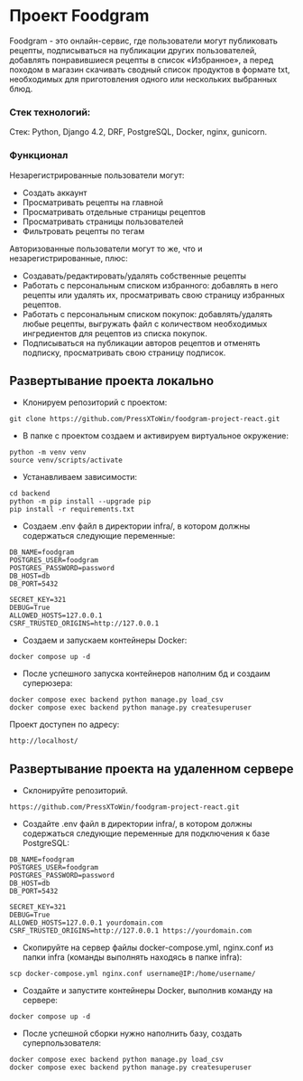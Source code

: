 # Проект Foodgram
Foodgram - это онлайн-сервис, где пользователи могут публиковать рецепты, подписываться на публикации других пользователей, добавлять понравившиеся рецепты в список «Избранное», а перед походом в магазин скачивать сводный список продуктов в формате txt, необходимых для приготовления одного или нескольких выбранных блюд.  
### Стек технологий:
Стек: Python, Django 4.2, DRF, PostgreSQL, Docker, nginx, gunicorn.

### Функционал
Незарегистрированные пользователи могут:
- Создать аккаунт
- Просматривать рецепты на главной
- Просматривать отдельные страницы рецептов
- Просматривать страницы пользователей
- Фильтровать рецепты по тегам

Авторизованные пользователи могут то же, что и незарегистрированные, плюс:

- Создавать/редактировать/удалять собственные рецепты
- Работать с персональным списком избранного: добавлять в него рецепты или удалять их, просматривать свою страницу избранных рецептов.
- Работать с персональным списком покупок: добавлять/удалять любые рецепты, выгружать файл с количеством необходимых ингредиентов для рецептов из списка покупок.
- Подписываться на публикации авторов рецептов и отменять подписку, просматривать свою страницу подписок.

## Развертывание проекта локально
-  Клонируем репозиторий с проектом:
```
git clone https://github.com/PressXToWin/foodgram-project-react.git
```
-  В папке с проектом создаем и активируем виртуальное окружение:
```
python -m venv venv
source venv/scripts/activate
```
-  Устанавливаем зависимости:
```
cd backend
python -m pip install --upgrade pip
pip install -r requirements.txt
```
-  Создаем .env файл в директории infra/, в котором должны содержаться следующие переменные:
```
DB_NAME=foodgram
POSTGRES_USER=foodgram
POSTGRES_PASSWORD=password
DB_HOST=db
DB_PORT=5432

SECRET_KEY=321
DEBUG=True
ALLOWED_HOSTS=127.0.0.1
CSRF_TRUSTED_ORIGINS=http://127.0.0.1

```
-  Создаем и запускаем контейнеры Docker:
```
docker compose up -d
```

-  После успешного запуска контейнеров наполним бд и создаим суперюзера:
```
docker compose exec backend python manage.py load_csv
docker compose exec backend python manage.py createsuperuser
```
Проект доступен по адресу:
```
http://localhost/
```

## Развертывание проекта на удаленном сервере
 - Склонируйте репозиторий. 
```
https://github.com/PressXToWin/foodgram-project-react.git
```
 - Создайте .env файл в директории infra/, в котором должны содержаться следующие переменные для подключения к базе PostgreSQL:
```
DB_NAME=foodgram
POSTGRES_USER=foodgram
POSTGRES_PASSWORD=password
DB_HOST=db
DB_PORT=5432

SECRET_KEY=321
DEBUG=True
ALLOWED_HOSTS=127.0.0.1 yourdomain.com
CSRF_TRUSTED_ORIGINS=http://127.0.0.1 https://yourdomain.com
```
 - Скопируйте на сервер файлы docker-compose.yml, nginx.conf из папки infra (команды выполнять находясь в папке infra):
```
scp docker-compose.yml nginx.conf username@IP:/home/username/
```
 - Создайте и запустите контейнеры Docker, выполнив команду на сервере:
```
docker compose up -d
```
 - После успешной сборки нужно наполнить базу, создать суперпользователя:
```
docker compose exec backend python manage.py load_csv
docker compose exec backend python manage.py createsuperuser
```
